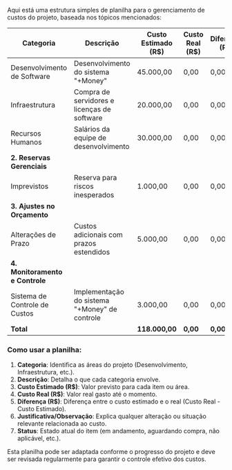 Aqui está uma estrutura simples de planilha para o gerenciamento de custos do projeto, baseada nos tópicos mencionados:

| **Categoria**               | **Descrição**                                    | **Custo Estimado (R$)** | **Custo Real (R$)** | **Diferença (R$)** | **Justificativa/Observação**                         | **Status**           |
|-----------------------------|--------------------------------------------------|-------------------------|---------------------|--------------------|------------------------------------------------------|----------------------|
| Desenvolvimento de Software  | Desenvolvimento do sistema "+Money"              | 45.000,00               | 0,00                | 0,00               | Planejamento do desenvolvimento de funcionalidades.  | Em andamento         |
| Infraestrutura               | Compra de servidores e licenças de software      | 20.000,00               | 0,00                | 0,00               | Inclui servidores físicos e infraestrutura na nuvem. | Aguardando compra    |
| Recursos Humanos             | Salários da equipe de desenvolvimento            | 30.000,00               | 0,00                | 0,00               | Valor para 3 meses de trabalho (3 desenvolvedores).   | Em andamento         |
| **2. Reservas Gerenciais**   |                                                  |                         |                     |                    |                                                      |                      |
| Imprevistos                  | Reserva para riscos inesperados                 | 1.000,00               | 0,00                | 0,00               | Alocação para situações imprevistas.                 | Não utilizado        |
| **3. Ajustes no Orçamento**  |                                                  |                         |                     |                    |                                                      |                      |
| Alterações de Prazo         | Custos adicionais com prazos estendidos          | 5.000,00                | 0,00                | 0,00               | Alterações no prazo de entrega do sistema.           | Não aplicável        |
| **4. Monitoramento e Controle** |                                            |                         |                     |                    |                                                      |                      |
| Sistema de Controle de Custos| Implementação do sistema "+Money" de controle    | 3.000,00                | 0,00                | 0,00               | Custo do software para gerenciamento financeiro.     | Em andamento         |
| **Total**                    |                                                  | **118.000,00**          | **0,00**            | **0,00**           |                                                      |                      |

### Como usar a planilha:

1. **Categoria**: Identifica as áreas do projeto (Desenvolvimento, Infraestrutura, etc.).
2. **Descrição**: Detalha o que cada categoria envolve.
3. **Custo Estimado (R$)**: Valor previsto para cada item ou área.
4. **Custo Real (R$)**: Valor real gasto até o momento.
5. **Diferença (R$)**: Diferença entre o custo estimado e o real (Custo Real - Custo Estimado).
6. **Justificativa/Observação**: Explica qualquer alteração ou situação relevante relacionada ao custo.
7. **Status**: Estado atual do item (em andamento, aguardando compra, não aplicável, etc.).

Esta planilha pode ser adaptada conforme o progresso do projeto e deve ser revisada regularmente para garantir o controle efetivo dos custos.
